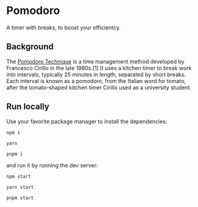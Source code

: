 # Pomodoro

A timer with breaks, to boost your efficientcy.

## Background

The [Pomodoro Technique](https://en.wikipedia.org/wiki/Pomodoro_Technique#cite_note-Cirillo-1) is a time management method developed by Francesco Cirillo in the late 1980s.[1] It uses a kitchen timer to break work into intervals, typically 25 minutes in length, separated by short breaks. Each interval is known as a pomodoro, from the Italian word for tomato, after the tomato-shaped kitchen timer Cirillo used as a university student.

## Run locally
Use your favorite package manager to install the dependencies:
```
npm i
```
```
yarn
```
```
pnpm i
```
and run it by running the dev server:
```
npm start
```
```
yarn start
```
```
pnpm start
```